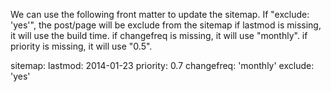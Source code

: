 We can use the following front matter to update the sitemap.
If "exclude: 'yes'", the post/page will be exclude from the sitemap
if lastmod is missing, it will use the build time.
if changefreq is missing, it will use "monthly".
if priority is missing, it will use "0.5".

sitemap:
  lastmod: 2014-01-23
  priority: 0.7
  changefreq: 'monthly'
  exclude: 'yes'
